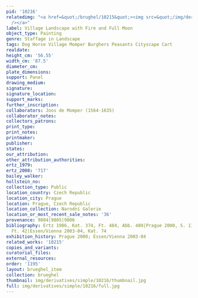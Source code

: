 ```yaml
---
pid: '10216'
relatedimg: "<a href=&quot;/brughel/10215&quot;><img src=&quot;/img/derivatives/simple/10215/thumbnail.jpg&quot;
  /></a>"
label: Village Landscape with Fire and Full Moon
object_type: Painting
genre: Staffage in Landscape
tags: Dog Horse Village Momper Burghers Peasants Cityscape Cart
realdate: 
height_cm: '56.55'
width_cm: '87.5'
diameter_cm: 
plate_dimensions: 
support: Panel
drawing_medium: 
signature: 
signature_location: 
support_marks: 
further_inscription: 
collaborators: Joos de Momper (1564-1635)
collaborator_notes: 
collectors_patrons: 
print_type: 
print_notes: 
printmaker: 
publisher: 
states: 
our_attribution: 
other_attribution_authorities: 
ertz_1979: 
ertz_2008: '717'
bailey_walker: 
hollstein_no: 
collection_type: Public
location_country: Czech Republic
location_city: Prague
location: Prague, Czech Republic
location_collection: Narodní Galerie
location_or_most_recent_sale_notes: '36'
provenance: 9804|9805|9806
bibliography: Ertz 1986, Kat. 374, Ft. 484, Abb. 489|Prague 2000, S. 111, Nr. 218,
  Ft. 42|Essen/Vienna 2003-04, Kat. 74
exhibition_history: Prague 2000; Essen/Vienna 2003-04
related_works: '10215'
copies_and_variants: 
curatorial_files: 
external_resources: 
order: '1195'
layout: brueghel_item
collection: brueghel
thumbnail: img/derivatives/simple/10216/thumbnail.jpg
full: img/derivatives/simple/10216/full.jpg
---
```

